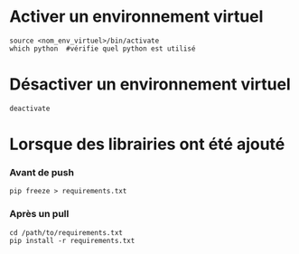 # Activer un environnement virtuel
```shell
source <nom_env_virtuel>/bin/activate
which python  #vérifie quel python est utilisé
```
# Désactiver un environnement virtuel
```shell
deactivate
```

# Lorsque des librairies ont été ajouté 
### Avant de push
```shell
pip freeze > requirements.txt
```
### Après un pull
```shell
cd /path/to/requirements.txt
pip install -r requirements.txt
```